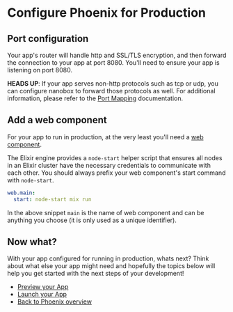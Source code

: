 # Configure Phoenix for Production

## Port configuration
Your app's router will handle http and SSL/TLS encryption, and then forward the connection to your app at port 8080. You'll need to ensure your app is listening on port 8080.

**HEADS UP**: If your app serves non-http protocols such as tcp or udp, you can configure nanobox to forward those protocols as well. For additional information, please refer to the [Port Mapping](https://docs.nanobox.io/boxfile/web/#port-mapping) documentation.


## Add a web component
For your app to run in production, at the very least you'll need a [web component](https://docs.nanobox.io/boxfile/web/).

The Elixir engine provides a `node-start` helper script that ensures all nodes in an Elixir cluster have the necessary credentials to communicate with each other. You should always prefix your web component's start command with `node-start`.

```yaml
web.main:
  start: node-start mix run
```

In the above snippet `main` is the name of web component and can be anything you choose (it is only used as a unique identifier).

## Now what?
With your app configured for running in production, whats next? Think about what else your app might need and hopefully the topics below will help you get started with the next steps of your development!

* [Preview your App](/elixir/phoenix/preview-your-app)
* [Launch your App](/elixir/phoenix/launch-your-app)
* [Back to Phoenix overview](/elixir/phoenix)
